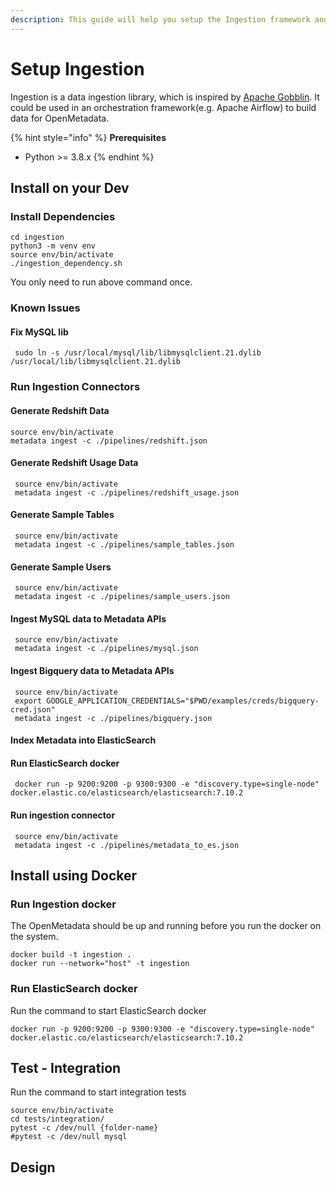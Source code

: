 ```yaml
---
description: This guide will help you setup the Ingestion framework and connectors
---
```


# Setup Ingestion

Ingestion is a data ingestion library, which is inspired by [Apache Gobblin](https://gobblin.apache.org/). It could be used in an orchestration framework\(e.g. Apache Airflow\) to build data for OpenMetadata.

{% hint style="info" %}
**Prerequisites**

* Python &gt;= 3.8.x
{% endhint %}

## Install on your Dev

### Install Dependencies

```text
cd ingestion
python3 -m venv env
source env/bin/activate
./ingestion_dependency.sh
```

You only need to run above command once.

### Known Issues

#### Fix MySQL lib

```text
 sudo ln -s /usr/local/mysql/lib/libmysqlclient.21.dylib /usr/local/lib/libmysqlclient.21.dylib
```

### Run Ingestion Connectors

#### Generate Redshift Data

```text
source env/bin/activate
metadata ingest -c ./pipelines/redshift.json
```

#### Generate Redshift Usage Data

```text
 source env/bin/activate
 metadata ingest -c ./pipelines/redshift_usage.json
```

#### Generate Sample Tables

```text
 source env/bin/activate
 metadata ingest -c ./pipelines/sample_tables.json
```

#### Generate Sample Users

```text
 source env/bin/activate
 metadata ingest -c ./pipelines/sample_users.json
```

#### Ingest MySQL data to Metadata APIs

```text
 source env/bin/activate
 metadata ingest -c ./pipelines/mysql.json
```

#### Ingest Bigquery data to Metadata APIs

```text
 source env/bin/activate
 export GOOGLE_APPLICATION_CREDENTIALS="$PWD/examples/creds/bigquery-cred.json"
 metadata ingest -c ./pipelines/bigquery.json
```

#### Index Metadata into ElasticSearch

#### Run ElasticSearch docker

```text
 docker run -p 9200:9200 -p 9300:9300 -e "discovery.type=single-node" docker.elastic.co/elasticsearch/elasticsearch:7.10.2
```

#### Run ingestion connector

```text
 source env/bin/activate
 metadata ingest -c ./pipelines/metadata_to_es.json
```

## Install using Docker

### Run Ingestion docker

The OpenMetadata should be up and running before you run the docker on the system.

```text
docker build -t ingestion .
docker run --network="host" -t ingestion
```

### Run ElasticSearch docker

Run the command to start ElasticSearch docker

```text
docker run -p 9200:9200 -p 9300:9300 -e "discovery.type=single-node" docker.elastic.co/elasticsearch/elasticsearch:7.10.2
```

## Test - Integration

Run the command to start integration tests

```text
source env/bin/activate
cd tests/integration/
pytest -c /dev/null {folder-name} 
#pytest -c /dev/null mysql
```

## Design
